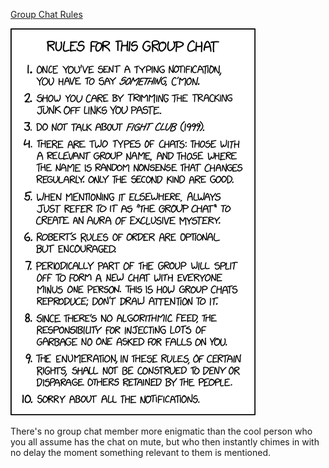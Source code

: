 [Group Chat Rules](https://xkcd.com/2235)

![Group Chat Rules](./random_comic.png)

There's no group chat member more enigmatic than the cool person who you all assume has the chat on mute, but who then instantly chimes in with no delay the moment something relevant to them is mentioned.

